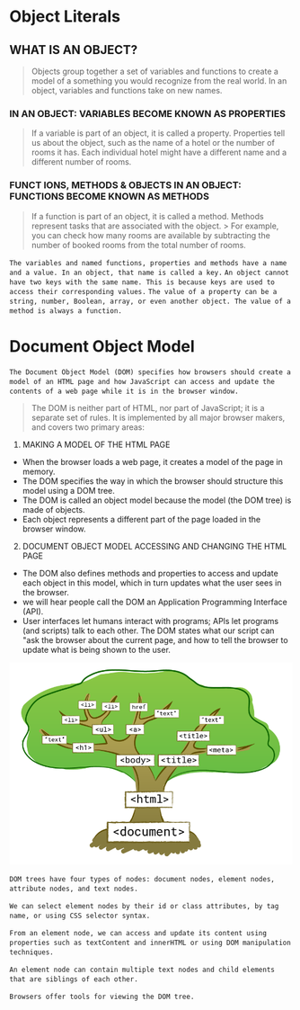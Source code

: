 # Object Literals

## WHAT IS AN OBJECT? 
> Objects group together a set of variables and functions to create a model of a something you would recognize from the real world. In an object, variables and functions take on new names.

### IN AN OBJECT: VARIABLES BECOME KNOWN AS PROPERTIES
> If a variable is part of an object, it is called a property. Properties tell us about the object, such as the name of a hotel or the number of rooms it has.
> Each individual hotel might have a different name and a different number of rooms.
### FUNCT IONS, METHODS & OBJECTS IN AN OBJECT: FUNCTIONS BECOME KNOWN AS METHODS
> If a function is part of an object, it is called a method. Methods represent tasks that are associated with the object. > For example, you can check how many rooms are available by subtracting the number of booked rooms from the total number of rooms. 

` The variables and named functions, properties and methods have a name and a value. In an object, that name is called a key. `
`An object cannot have two keys with the same name. This is because keys are used to access their corresponding values.`
`The value of a property can be a string, number, Boolean, array, or even another object. The value of a method is always a function.`


# Document Object Model

`The Document Object Model (DOM) specifies how browsers should create a model of an HTML page and how JavaScript can access and update the contents of a web page while it is in the browser window.`

> The DOM is neither part of HTML, nor part of JavaScript; it is a separate set of rules. It is implemented by all major browser makers, and covers two primary areas:

1. MAKING A MODEL OF THE HTML PAGE

- When the browser loads a web page, it creates a model of the page in memory.
- The DOM specifies the way in which the browser should structure this model using a DOM tree.
- The DOM is called an object model because the model (the DOM tree) is made of objects.
- Each object represents a different part of the page loaded in the browser window.



2. DOCUMENT OBJECT MODEL ACCESSING AND CHANGING THE HTML PAGE

- The DOM also defines methods and properties to access and update each object in this model, which in turn updates what the user sees in the browser.
- we will hear people call the DOM an Application Programming Interface (API).
- User interfaces let humans interact with programs; APls let programs (and scripts) talk to each other. The DOM states what our script can "ask the browser about the current page, and how to tell the browser to update what is being shown to the user. 


![.](https://raw.githubusercontent.com/10Pines/ghost-storage/master/2018/08/Arbol.png)



`DOM trees have four types of nodes: document nodes, element nodes, attribute nodes, and text nodes.`

`We can select element nodes by their id or class attributes, by tag name, or using CSS selector syntax.`

`From an element node, we can access and update its content using properties such as textContent and innerHTML or using DOM manipulation techniques.`

`An element node can contain multiple text nodes and child elements that are siblings of each other.`

`Browsers offer tools for viewing the DOM tree. `